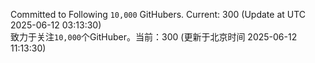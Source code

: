 Committed to Following `10,000` GitHubers. Current: <!-- FOLLOWING_COUNT -->300<!-- FOLLOWING_COUNT --> (Update at UTC <!-- LAST_UPDATED -->2025-06-12 03:13:30<!-- LAST_UPDATED -->)<br>
致力于关注`10,000`个GitHuber。当前：<!-- FOLLOWING_COUNT -->300<!-- FOLLOWING_COUNT --> (更新于北京时间 <!-- LAST_UPDATED_CST -->2025-06-12 11:13:30<!-- LAST_UPDATED_CST -->)

